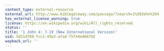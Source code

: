 ```yaml
---
content_type: external-resource
external_url: http://www.biblegateway.com/passage/?search=1%20John%204:%207-19&version=NIV
has_external_license_warning: true
license: https://en.wikipedia.org/wiki/All_rights_reserved
status: ''
title: '1 John 4: 7-19 (New International Version)'
uid: 5d21d780-fcc1-49a3-afad-f5f44ed66792
wayback_url: ''
---
```

